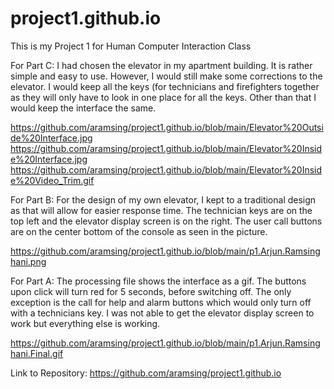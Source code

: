 # project1.github.io
This is my Project 1 for Human Computer Interaction Class

For Part C:
  I had chosen the elevator in my apartment building. It is rather simple and easy to use.
  However, I would still make some corrections to the elevator.
  I would keep all the keys (for technicians and firefighters together as they will only have to look in one place for all the keys.
  Other than that I would keep the interface the same.
  
  https://github.com/aramsing/project1.github.io/blob/main/Elevator%20Outside%20Interface.jpg
  https://github.com/aramsing/project1.github.io/blob/main/Elevator%20Inside%20Interface.jpg
  https://github.com/aramsing/project1.github.io/blob/main/Elevator%20Inside%20Video_Trim.gif
  
For Part B:
  For the design of my own elevator, I kept to a traditional design as that will allow for easier response time.
  The technician keys are on the top left and the elevator display screen is on the right.
  The user call buttons are on the center bottom of the console as seen in the picture.
  
  https://github.com/aramsing/project1.github.io/blob/main/p1.Arjun.Ramsinghani.png
  
For Part A:
  The processing file shows the interface as a gif.
  The buttons upon click will turn red for 5 seconds, before switching off.
  The only exception is the call for help and alarm buttons which would only turn off with a technicians key.
  I was not able to get the elevator display screen to work but everything else is working.
  
  https://github.com/aramsing/project1.github.io/blob/main/p1.Arjun.Ramsinghani.Final.gif
  
Link to Repository:
https://github.com/aramsing/project1.github.io
